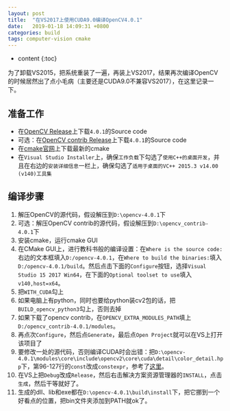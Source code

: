 ```yaml
---
layout: post
title:  "在VS2017上使用CUDA9.0编译OpenCV4.0.1"
date:   2019-01-18 14:09:31 +0800
categories: build
tags: computer-vision cmake
---
```


* content
{:toc}

为了卸载VS2015，把系统重装了一遍，再装上VS2017，结果再次编译OpenCV的时候居然出了点小毛病（主要还是CUDA9.0不兼容VS2017），在这里记录一下。



## 准备工作

- 在[OpenCV Release]上下载`4.0.1`的Source code
- 可选：在[OpenCV contrib Release]上下载`4.0.1`的Source code
- 在[cmake官网]上下载最新的cmake
- 在`Visual Studio Installer`上，确保`工作负载`下勾选了`使用C++的桌面开发`，并且在右边的`安装详细信息`一栏上，确保勾选了`适用于桌面的VC++ 2015.3 v14.00 (v140)工具集`

## 编译步骤

1. 解压OpenCV的源代码，假设解压到`D:\opencv-4.0.1`下
2. 可选：解压OpenCV contrib的源代码，假设解压到`D:\opencv_contrib-4.0.1`下
3. 安装cmake，运行cmake GUI
4. 在CMake GUI上，进行教科书般的编译设置：在`Where is the source code:`右边的文本框填入`D:/opencv-4.0.1`，在`Where to build the binaries:`填入`D:/opencv-4.0.1/build`。然后点击下面的`Configure`按钮，选择`Visual Studio 15 2017 Win64`，在下面的`Optional toolset to use`填入`v140,host=x64`。
5. 把`WITH_CUDA`勾上
6. 如果电脑上有python，同时也要给python装cv2包的话，把`BUILD_opencv_python3`勾上，否则去掉
7. 如果下载了opencv contrib，在`OPENCV_EXTRA_MODULES_PATH`填上`D:/opencv_contrib-4.0.1/modules`。
8. 再点次`Configure`，然后点`Generate`，最后点`Open Project`就可以在VS上打开该项目了
9. 要修改一处的源代码，否则编译CUDA时会出错：把`D:\opencv-4.0.1\modules\core\include\opencv2\core\cuda\detail\color_detail.hpp`下，第96-127行的`const`改成`constexpr`，参考了[这里]。
10. 在VS上把`Debug`改成`Release`，然后右击解决方案资源管理器的`INSTALL`，点击`生成`，然后干等就好了。
11. 生成的dll、lib和exe都在`D:\opencv-4.0.1\build\install`下，把它挪到一个好看点的位置，把bin文件夹添加到PATH就ok了。

[OpenCV Release]: https://github.com/opencv/opencv/releases
[OpenCV contrib Release]: https://github.com/opencv/opencv_contrib/releases
[cmake官网]: https://cmake.org/
[这里]: http://answers.opencv.org/question/205673/building-opencv-with-cuda-win10-vs-2017/
